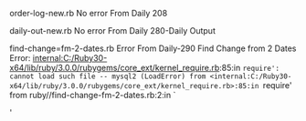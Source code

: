 
order-log-new.rb No error From Daily 208

daily-out-new.rb No error From Daily 280-Daily Output

find-change=fm-2-dates.rb Error From Daily-290 Find Change from 2 Dates
Error: <internal:C:/Ruby30-x64/lib/ruby/3.0.0/rubygems/core_ext/kernel_require.rb>:85:in `require': cannot load such file -- mysql2 (LoadError)
	from <internal:C:/Ruby30-x64/lib/ruby/3.0.0/rubygems/core_ext/kernel_require.rb>:85:in `require'
	from ruby//find-change-fm-2-dates.rb:2:in `<main>'

